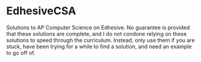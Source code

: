 # EdhesiveCSA
Solutions to AP Computer Science on Edhesive. No guarantee is provided that these solutions are complete, and I do not condone relying on these solutions to speed through the curriculum. Instead, only use them if you are stuck, have been trying for a while to find a solution, and need an example to go off of.
